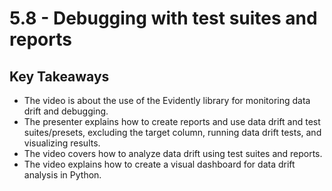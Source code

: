 # 5.8 - Debugging with test suites and reports

## Key Takeaways

* The video is about the use of the Evidently library for monitoring data drift and debugging.
* The presenter explains how to create reports and use data drift and test suites/presets, excluding the target column, running data drift tests, and visualizing results.
* The video covers how to analyze data drift using test suites and reports.
* The video explains how to create a visual dashboard for data drift analysis in Python.